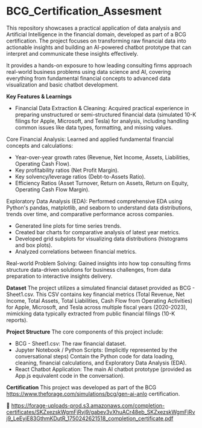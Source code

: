 # BCG_Certification_Assesment
This repository showcases a practical application of data analysis and Artificial Intelligence in the financial domain, developed as part of a BCG certification. The project focuses on transforming raw financial data into actionable insights and building an AI-powered chatbot prototype that can interpret and communicate these insights effectively.

It provides a hands-on exposure to how leading consulting firms approach real-world business problems using data science and AI, covering everything from fundamental financial concepts to advanced data visualization and basic chatbot development.

**Key Features & Learnings**
- Financial Data Extraction & Cleaning: Acquired practical experience in preparing unstructured or semi-structured financial data (simulated 10-K filings for Apple, Microsoft, and Tesla) for analysis, including handling common issues like data types, formatting, and missing values.

 Core Financial Analysis: Learned and applied fundamental financial concepts and calculations:
- Year-over-year growth rates (Revenue, Net Income, Assets, Liabilities, Operating Cash Flow).
- Key profitability ratios (Net Profit Margin).
- Key solvency/leverage ratios (Debt-to-Assets Ratio).
- Efficiency Ratios (Asset Turnover, Return on Assets, Return on Equity, Operating Cash Flow Margin).

Exploratory Data Analysis (EDA): Performed comprehensive EDA using Python's pandas, matplotlib, and seaborn to understand data distributions, trends over time, and comparative performance across companies.
- Generated line plots for time series trends.
- Created bar charts for comparative analysis of latest year metrics.
- Developed grid subplots for visualizing data distributions (histograms and box plots).
- Analyzed correlations between financial metrics.

Real-world Problem Solving: Gained insights into how top consulting firms structure data-driven solutions for business challenges, from data preparation to interactive insights delivery.

**Dataset**
The project utilizes a simulated financial dataset provided as BCG - Sheet1.csv. This CSV contains key financial metrics (Total Revenue, Net Income, Total Assets, Total Liabilities, Cash Flow from Operating Activities) for Apple, Microsoft, and Tesla across multiple fiscal years (2020-2023), mimicking data typically extracted from public financial filings (10-K reports).

**Project Structure**
The core components of this project include:
- BCG - Sheet1.csv: The raw financial dataset.
- Jupyter Notebook / Python Scripts: (Implicitly represented by the conversational steps) Contain the Python code for data loading, cleaning, financial calculations, and Exploratory Data Analysis (EDA).
- React Chatbot Application: The main AI chatbot prototype (provided as App.js equivalent code in the conversation).

**Certification**
This project was developed as part of the BCG https://www.theforage.com/simulations/bcg/gen-ai-anlo certification.

🔗 https://forage-uploads-prod.s3.amazonaws.com/completion-certificates/SKZxezskWgmFjRvj9/gabev3vXhuACr48eb_SKZxezskWgmFjRvj9_LeEyiE83GthmKDutR_1750242621518_completion_certificate.pdf
